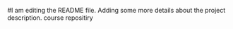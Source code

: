 #I am editing the README file. Adding some more details about the project description.
course repositiry
